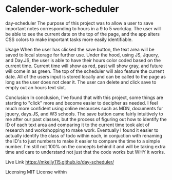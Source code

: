 # Calender-work-scheduler
day-scheduler
The purpose of this project was to allow a user to save important notes corresponding to hours in a 9 to 5 workday. The user will be able to see the current date on the top of the page, and the app alters CSS colors to make important tasks more easily identifiable.

Usage
When the user has clicked the save button, the text area will be saved to local storage for further use. Under the hood, using JS, Jquery, and Day.JS, the user is able to have their hours color coded based on the current time. Current time will show as red, past will show gray, and future will come in as green. The top of the scheduler will also feature the current date. All of the users input is stored locally and can be called to the page as long as the user does not clear it. The user can delete and click save to empty out an hours text slot.

Conclusion
In conclusion, I've found that with this project, some things are starting to "click" more and become easier to decipher as needed. I feel much more confident using online resources such as MDN, documents for jquery, days.JS, and W3 schools. The save button came fairly intuitively to me after our past classes, but the process of figuring out how to identify the ID of each text area and comparing it to the current time took alot of research and workshopping to make work. Eventually I found it easier to actually identify the class of todo within each, in conjuction with renaming the ID's to just numbers to make it easier to compare the time to a simple number. I'm still not 100% on the concepts behind it and will be taking extra time and care to understand not just that the code works but WHY it works.

Live Link
https://mkelly115.github.io/day-scheduler/

Licensing
MIT License within
